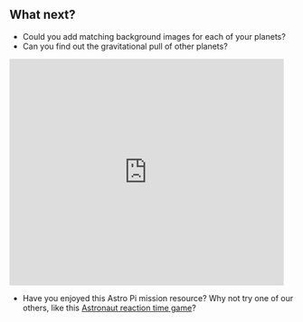 ## What next?

+ Could you add matching background images for each of your planets?
+ Can you find out the gravitational pull of other planets?

<iframe src="https://scratch.mit.edu/projects/500920616/embed" allowtransparency="true" width="485" height="402" frameborder="0" scrolling="no" allowfullscreen></iframe>

+ Have you enjoyed this Astro Pi mission resource? Why not try one of our others, like this [Astronaut reaction time game](https://projects.raspberrypi.org/en/projects/astronaut-reaction-times/)?

